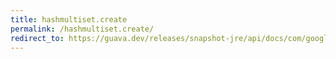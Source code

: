 ```yaml
---
title: hashmultiset.create
permalink: /hashmultiset.create/
redirect_to: https://guava.dev/releases/snapshot-jre/api/docs/com/google/common/collect/HashMultiset.html#create--
---
```

